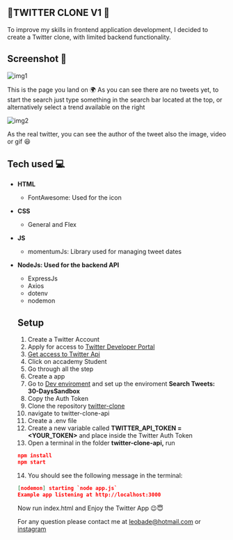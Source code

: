 
## 🌟TWITTER CLONE V1 🌟

To improve my skills in frontend application development, I decided to create a Twitter clone, with limited backend functionality.

## Screenshot 📸

![img1](https://i.ibb.co/6Pz28Gf/Schermata-2020-11-01-alle-21-58-39.png)

This is the page you land on 🌍
As you can see there are no tweets yet, to start the search just type something in the search bar located at the top, or alternatively select a trend available on the right

![img2](https://i.ibb.co/b6xK1y6/Schermata-2020-11-01-alle-22-56-23.png)

As the real twitter, you can see the author of the tweet also the image, video or gif 😆

## Tech used 💻

- **HTML**
    - FontAwesome: Used for the icon
- **CSS**
    - General and Flex
- **JS**
    - momentumJs: Library used for managing tweet dates
- **NodeJs: Used for the backend API**
    - ExpressJs
    - Axios
    - dotenv
    - nodemon

    ## Setup

    1. Create a Twitter Account 
    2. Apply for access to [Twitter Developer Portal](https://developer.twitter.com/en/apply-for-access)
    3. [Get access to Twitter Api](https://developer.twitter.com/en/application/use-case)
    4. Click on accademy Student
    5. Go through all the step 
    6. Create a app
    7. Go to [Dev enviroment](https://developer.twitter.com/en/account/environments) and set up the enviroment **Search Tweets: 30-DaysSandbox**
    8. Copy the Auth Token 
    9. Clone the repository [twitter-clone](https://github.com/leobade/twitter)
    10. navigate to twitter-clone-api
    11. Create a .env file 
    12. Create a new variable called **TWITTER_API_TOKEN = <YOUR_TOKEN>** and place inside the Twitter Auth Token
    13. Open a terminal in the folder **twitter-clone-api,** run 

    ```json
    npm install
    npm start
    ```

    14. You should see the following message in the terminal:  

    ```json
    [nodemon] starting `node app.js`
    Example app listening at http://localhost:3000
    ```

    Now run index.html and Enjoy the Twitter App 😉😇

    For any question please contact me at [leobade@hotmail.com](mailto:leobade@hotmail.com) or [instagram](http://instagram.com/leonardobadellino)